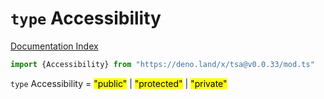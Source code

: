 # `type` Accessibility

[Documentation Index](../README.md)

```ts
import {Accessibility} from "https://deno.land/x/tsa@v0.0.33/mod.ts"
```

`type` Accessibility = <mark>"public"</mark> | <mark>"protected"</mark> | <mark>"private"</mark>